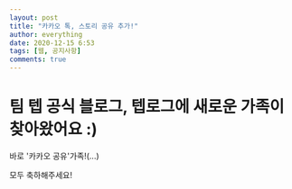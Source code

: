 ```yaml
---
layout: post
title: "카카오 톡, 스토리 공유 추가!"
author: everything
date: 2020-12-15 6:53
tags: [웹, 공지사항]
comments: true
---
```

# 팀 텝 공식 블로그, 텝로그에 새로운 가족이 찾아왔어요 :)
바로 '카카오 공유'가족!(...)

모두 축하해주세요!
